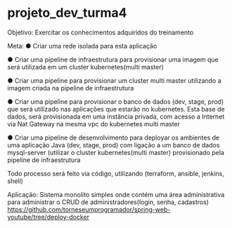# projeto_dev_turma4

Objetivo:
Exercitar os conhecimentos adquiridos do treinamento

Meta:
●	Criar uma rede isolada para esta aplicação

●	Criar uma pipeline de infraestrutura para provisionar uma imagem que será utilizada em um cluster kubernetes(multi master)

●	Criar uma pipeline para provisionar um cluster multi master utilizando a imagem criada na pipeline de infraestrutura 

●	Criar uma pipeline para provisionar o banco de dados (dev, stage, prod) que será utilizado nas aplicações que estarão no kubernetes. Esta base de dados, será provisionada em uma instância privada, com acesso a Internet via Nat Gateway na mesma vpc do kubernetes multi master

●	Criar uma pipeline de desenvolvimento para deployar os ambientes de uma aplicação Java (dev, stage, prod) com ligação a um banco de dados mysql-server (utilizar o cluster kubernetes(multi master) provisionado pela pipeline de infraestrutura 

Todo processo será feito via código, utilizando (terraform, ansible, jenkins, shell)

Aplicação:
Sistema monolito simples onde contém uma área administrativa para administrar o CRUD de administradores(login, senha, cadastros)
https://github.com/torneseumprogramador/spring-web-youtube/tree/deploy-docker
